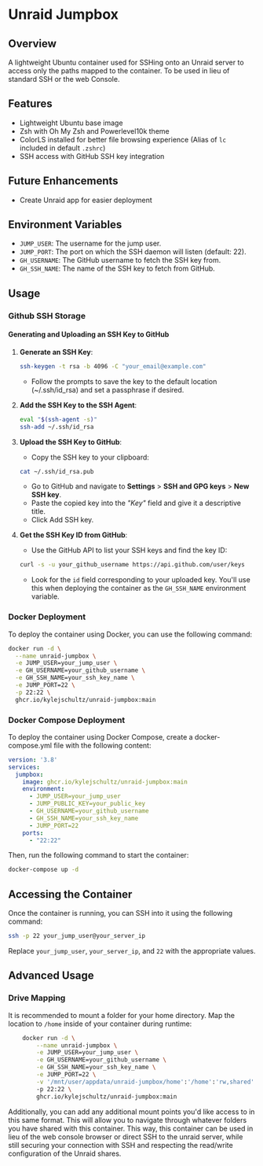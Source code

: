 # Unraid Jumpbox

## Overview
A lightweight Ubuntu container used for SSHing onto an Unraid server to access only the paths mapped to the container. To be used in lieu of standard SSH or the web Console.

## Features
- Lightweight Ubuntu base image
- Zsh with Oh My Zsh and Powerlevel10k theme
- ColorLS installed for better file browsing experience (Alias of `lc` included in default `.zshrc`)
- SSH access with GitHub SSH key integration

## Future Enhancements
- Create Unraid app for easier deployment

## Environment Variables
- `JUMP_USER`: The username for the jump user.
- `JUMP_PORT`: The port on which the SSH daemon will listen (default: 22).
- `GH_USERNAME`: The GitHub username to fetch the SSH key from.
- `GH_SSH_NAME`: The name of the SSH key to fetch from GitHub.

## Usage

### Github SSH Storage
#### Generating and Uploading an SSH Key to GitHub

1. **Generate an SSH Key**:
   ```sh
   ssh-keygen -t rsa -b 4096 -C "your_email@example.com"
   ```
   - Follow the prompts to save the key to the default location (~/.ssh/id_rsa) and set a passphrase if desired.

2. **Add the SSH Key to the SSH Agent**:
    ```sh
    eval "$(ssh-agent -s)"
    ssh-add ~/.ssh/id_rsa
    ```
3. **Upload the SSH Key to GitHub**:
    - Copy the SSH key to your clipboard:
    ```sh
    cat ~/.ssh/id_rsa.pub
    ```
    - Go to GitHub and navigate to **Settings** > **SSH and GPG keys** > **New SSH key**.
    - Paste the copied key into the *"Key"* field and give it a descriptive title.
    - Click Add SSH key.
4. **Get the SSH Key ID from GitHub**:
    - Use the GitHub API to list your SSH keys and find the key ID:
    ```sh
    curl -s -u your_github_username https://api.github.com/user/keys
    ```
    - Look for the `id` field corresponding to your uploaded key. You'll use this when deploying the container as the `GH_SSH_NAME` environment variable.

### Docker Deployment
To deploy the container using Docker, you can use the following command:

```sh
docker run -d \
  --name unraid-jumpbox \
  -e JUMP_USER=your_jump_user \
  -e GH_USERNAME=your_github_username \
  -e GH_SSH_NAME=your_ssh_key_name \
  -e JUMP_PORT=22 \
  -p 22:22 \
  ghcr.io/kylejschultz/unraid-jumpbox:main
  ```

### Docker Compose Deployment
To deploy the container using Docker Compose, create a docker-compose.yml file with the following content:
```yaml
version: '3.8'
services:
  jumpbox:
    image: ghcr.io/kylejschultz/unraid-jumpbox:main
    environment:
      - JUMP_USER=your_jump_user
      - JUMP_PUBLIC_KEY=your_public_key
      - GH_USERNAME=your_github_username
      - GH_SSH_NAME=your_ssh_key_name
      - JUMP_PORT=22
    ports:
      - "22:22"
```

Then, run the following command to start the container:
```sh
docker-compose up -d
```

## Accessing the Container
Once the container is running, you can SSH into it using the following command:
```sh
ssh -p 22 your_jump_user@your_server_ip
```
Replace `your_jump_user`, `your_server_ip`, and `22` with the appropriate values.

## Advanced Usage
### Drive Mapping
It is recommended to mount a folder for your home directory. Map the location to `/home` inside of your container during runtime:
```sh
    docker run -d \
        --name unraid-jumpbox \
        -e JUMP_USER=your_jump_user \
        -e GH_USERNAME=your_github_username \
        -e GH_SSH_NAME=your_ssh_key_name \
        -e JUMP_PORT=22 \
        -v '/mnt/user/appdata/unraid-jumpbox/home':'/home':'rw,shared'
        -p 22:22 \
        ghcr.io/kylejschultz/unraid-jumpbox:main
  ```

Additionally, you can add any additional mount points you'd like access to in this same format. This will allow you to navigate through whatever folders you have shared with this container. This way, this container can be used in lieu of the web console browser or direct SSH to the unraid server, while still securing your connection with SSH and respecting the read/write configuration of the Unraid shares.